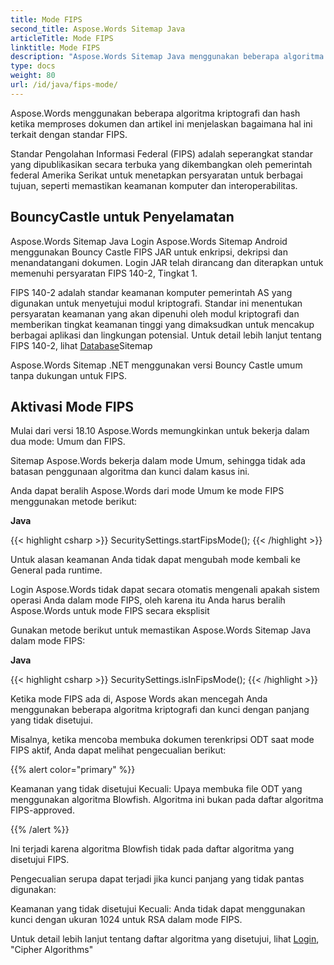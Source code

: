 ```yaml
---
title: Mode FIPS
second_title: Aspose.Words Sitemap Java
articleTitle: Mode FIPS
linktitle: Mode FIPS
description: "Aspose.Words Sitemap Java menggunakan beberapa algoritma kriptografi dan hash saat memproses dokumen sesuai dengan standar FIPS."
type: docs
weight: 80
url: /id/java/fips-mode/
---
```


Aspose.Words menggunakan beberapa algoritma kriptografi dan hash ketika memproses dokumen dan artikel ini menjelaskan bagaimana hal ini terkait dengan standar FIPS.

Standar Pengolahan Informasi Federal (FIPS) adalah seperangkat standar yang dipublikasikan secara terbuka yang dikembangkan oleh pemerintah federal Amerika Serikat untuk menetapkan persyaratan untuk berbagai tujuan, seperti memastikan keamanan komputer dan interoperabilitas.

## BouncyCastle untuk Penyelamatan

Aspose.Words Sitemap Java Login Aspose.Words Sitemap Android menggunakan Bouncy Castle FIPS JAR untuk enkripsi, dekripsi dan menandatangani dokumen. Login JAR telah dirancang dan diterapkan untuk memenuhi persyaratan FIPS 140-2, Tingkat 1.

FIPS 140-2 adalah standar keamanan komputer pemerintah AS yang digunakan untuk menyetujui modul kriptografi. Standar ini menentukan persyaratan keamanan yang akan dipenuhi oleh modul kriptografi dan memberikan tingkat keamanan tinggi yang dimaksudkan untuk mencakup berbagai aplikasi dan lingkungan potensial. Untuk detail lebih lanjut tentang FIPS 140-2, lihat [Database](https://www.nist.gov/publications/security-requirements-cryptographic-modules-includes-change-notices-1232002?pub_id=902003)Sitemap

Aspose.Words Sitemap .NET menggunakan versi Bouncy Castle umum tanpa dukungan untuk FIPS.

## Aktivasi Mode FIPS

Mulai dari versi 18.10 Aspose.Words memungkinkan untuk bekerja dalam dua mode: Umum dan FIPS.

Sitemap Aspose.Words bekerja dalam mode Umum, sehingga tidak ada batasan penggunaan algoritma dan kunci dalam kasus ini.

Anda dapat beralih Aspose.Words dari mode Umum ke mode FIPS menggunakan metode berikut:

**Java**

{{< highlight csharp >}}
SecuritySettings.startFipsMode();
{{< /highlight >}}

Untuk alasan keamanan Anda tidak dapat mengubah mode kembali ke General pada runtime.

Login Aspose.Words tidak dapat secara otomatis mengenali apakah sistem operasi Anda dalam mode FIPS, oleh karena itu Anda harus beralih Aspose.Words untuk mode FIPS secara eksplisit

Gunakan metode berikut untuk memastikan Aspose.Words Sitemap Java dalam mode FIPS:

**Java**

{{< highlight csharp >}}
SecuritySettings.isInFipsMode();
{{< /highlight >}}

Ketika mode FIPS ada di, Aspose Words akan mencegah Anda menggunakan beberapa algoritma kriptografi dan kunci dengan panjang yang tidak disetujui.

Misalnya, ketika mencoba membuka dokumen terenkripsi ODT saat mode FIPS aktif, Anda dapat melihat pengecualian berikut:

{{% alert color="primary" %}}

Keamanan yang tidak disetujui Kecuali: Upaya membuka file ODT yang menggunakan algoritma Blowfish. Algoritma ini bukan pada daftar algoritma FIPS-approved.

{{% /alert %}}

Ini terjadi karena algoritma Blowfish tidak pada daftar algoritma yang disetujui FIPS.

Pengecualian serupa dapat terjadi jika kunci panjang yang tidak pantas digunakan:

Keamanan yang tidak disetujui Kecuali: Anda tidak dapat menggunakan kunci dengan ukuran 1024 untuk RSA dalam mode FIPS.

Untuk detail lebih lanjut tentang daftar algoritma yang disetujui, lihat [Login](https://downloads.bouncycastle.org/fips-java/BC-FJA-UserGuide-1.0.1.pdf), "Cipher Algorithms"


